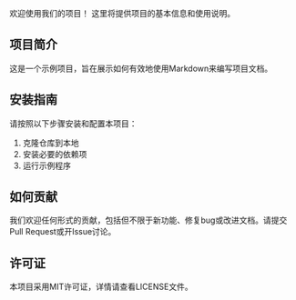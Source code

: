欢迎使用我们的项目！
这里将提供项目的基本信息和使用说明。

## 项目简介
这是一个示例项目，旨在展示如何有效地使用Markdown来编写项目文档。

## 安装指南
请按照以下步骤安装和配置本项目：
1. 克隆仓库到本地
2. 安装必要的依赖项
3. 运行示例程序

## 如何贡献
我们欢迎任何形式的贡献，包括但不限于新功能、修复bug或改进文档。请提交Pull Request或开Issue讨论。

## 许可证
本项目采用MIT许可证，详情请查看LICENSE文件。

